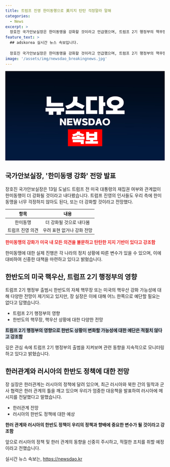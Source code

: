 ```yaml
---
title: 트럼프 진영 한미동행으로 美지지 탄탄 걱정말라 말해
categories:
  - News
excerpt: >
  장호진 국가안보실장은 한미동맹을 강화할 것이라고 언급했으며, 트럼프 2기 행정부의 핵무장 논의에 대해 예단할 필요는 없다고 밝혔다. 한러관계에 대해선 러시아의 행동에 따라 달려있으며, 최근 러북 간 밀착과 군사 협력은 우리의 엄중한 대응책을 촉발시키고 있다. 그는 러시아가 어떻게 행동할지에 따라 우리의 정책과 한러 관계의 향배가 결정될 것이라고 강조했다.
feature_text: >
  ## adskorea 실시간 뉴스 속보입니다.

  장호진 국가안보실장은 한미동맹을 강화할 것이라고 언급했으며, 트럼프 2기 행정부의 핵무장 논의에 대해 예단할 필요는 없다고 밝혔다. 한러관계에 대해선 러시아의 행동에 따라 달려있으며, 최근 러북 간 밀착과 군사 협력은 우리의 엄중한 대응책을 촉발시키고 있다. 그는 러시아가 어떻게 행동할지에 따라 우리의 정책과 한러 관계의 향배가 결정될 것이라고 강조했다.
image: '/assets/img/newsdao_breakingnews.jpg'
---
```


<p><img src="/assets/img/newsdao_breakingnews.jpg" alt="adskorea 속보" /></p>

<h2 data-ke-size="size26">국가안보실장, '한미동맹 강화' 전망 발표</h2>

<p data-ke-size="size16">장호진 국가안보실장은 13일 도널드 트럼프 전 미국 대통령의 재집권 여부와 관계없이 한미동행이 더 강화될 것이라고 내다봤습니다. 트럼프 진영의 인사들도 우리 측에 한미동맹을 너무 걱정하지 않아도 된다, 또는 더 강화할 것이라고 전망했다.</p>

<table>
<thead>
<tr>
<th style="text-align: center;">항목</th>
<th style="text-align: center;">내용</th>
</tr>
</thead>
<tbody>
<tr>
<td style="text-align: center;">한미동맹</td>
<td style="text-align: center;">더 강화될 것으로 내다봄</td>
</tr>
<tr>
<td style="text-align: center;">트럼프 진영 의견</td>
<td style="text-align: center;">우려 표현 없거나 강화 전망</td>
</tr>
</tbody>
</table>

<p><b><span style="color: #ee2323;">한미동맹의 강화가 미국 내 모든 의견을 불문하고 탄탄한 지지 기반이 있다고 강조함</span></b></p>

<p data-ke-size="size16">한미동맹에 대한 실제 진행은 각 나라의 정치 상황에 따른 변수가 있을 수 있으며, 이에 대비하여 신중한 대책을 마련하고 있다고 밝혔습니다.</p>

<h2 data-ke-size="size26">한반도의 미국 핵우산, 트럼프 2기 행정부의 영향</h2>

<p data-ke-size="size16">트럼프 2기 행정부 출범시 한반도의 자체 핵무장 또는 미국의 핵우산 강화 가능성에 대해 다양한 전망이 제기되고 있지만, 장 실장은 이에 대해 어느 한쪽으로 예단할 필요는 없다고 답했습니다.</p>

<ul>
<li>트럼프 2기 행정부의 영향</li>
<li>한반도의 핵무장, 핵우산 상황에 대한 다양한 전망</li>
</ul>

<p><b><span style="background-color: #21538527;">트럼프 2기 행정부의 영향으로 한반도 상황이 변화할 가능성에 대한 예단은 적절치 않다고 강조함</span></b></p>

<p data-ke-size="size16">깊은 관심 속에 트럼프 2기 행정부의 출범을 지켜보며 관련 동향을 지속적으로 모니터링하고 있다고 밝혔습니다.</p>

<h2 data-ke-size="size26">한러관계와 러시아의 한반도 정책에 대한 전망</h2>

<p data-ke-size="size16">장 실장은 한러관계는 러시아의 정책에 달려 있으며, 최근 러시아와 북한 간의 밀착과 군사 협력은 한러 관계의 틀을 깨고 있으며 우리가 엄중한 대응책을 발표하여 러시아에 메시지를 전달했다고 말했습니다.</p>

<ul>
<li>한러관계 전망</li>
<li>러시아의 한반도 정책에 대한 예상</li>
</ul>

<p><b>한러 관계와 러시아의 한반도 정책이 우리의 정책과 향배에 중요한 변수가 될 것이라고 강조함</b></p>

<p data-ke-size="size16">앞으로 러시아의 정책 및 한러 관계의 동향을 신중히 주시하고, 적절한 조치를 취할 예정이라고 전했습니다.</p>
실시간 뉴스 속보는, <a href="https://newsdao.kr" rel="dofollow">https://newsdao.kr</a>


